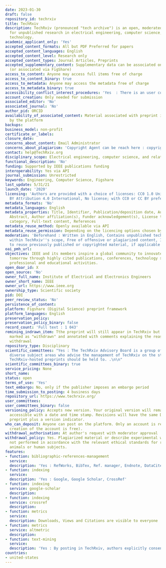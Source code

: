 ```yaml
---
date: 2023-01-30
draft: false
repository_id: techrxiv
title: TechRxiv
description: TechRxiv (pronounced "tech archive") is an open, moderated preprint server
  for unpublished research in electrical engineering, computer science, and related
  technology.
academic_applicant_only: 'Yes'
accepted_content_formats: All but PDF Preferred for papers
accepted_content_languages: English
accepted_content_level: Research only
accepted_content_types: Journal Articles, Preprints
accepted_supplementary_content: Supplementary data can be associated on the same page
  (or associated via FigShare)
access_to_content: Anyone may access full items free of charge
access_to_content_binary: true
access_to_metadata: Anyone may access the metadata free of charge
access_to_metadata_binary: true
accessibility_conflict_interest_procedures: 'Yes  : There is an user code of conduct'
account_creation: Only needed for submission
associated_editor: 'No'
associated_journal: 'No'
author_pid: ORCID
availability_of_associated_content: Material associated with preprint is hosted also
  by the platform
backups:
business_model: non-profit
certificate_or_labels:
closure_date:
concerns_about_content: Email Administrator
concerns_about_plagiarism: 'Copyright Agent can be reach here : copyrights@ieee.org'
contact: help@TechRxiv.org
disciplinary_scope: Electrical engineering, computer science, and related technology
functional_description: 'No'
funding: Supported by IEEE publications funding
interoperability: Yes via API
journal_submission: Unrestricted
keywords: Engineering, Computer Science, Figshare
last_update: 5/31/21
launch_date: '2020'
licensing: 'Authors are provided with a choice of licenses: CC0 1.0 Universal, CC
  BY Attribution 4.0 International, No license; with CC0 or CC BY preferred'
metadata_formats: 'No'
metadata_languages: English
metadata_properties: Title, Identifier, Publication/deposition date, Author name(s),
  Abstract, Author affiliation(s), Funder acknowledgement(s), License type(s), Subject
  category, Full-text content, References
metadata_reuse_method: Openly available via API
metadata_reuse_permission: Depending on the licencing options chosen by the author
moderation: 'Beforehand : Written in English, Contains unpublished technical content
  within TechRxiv''s scope, Free of offensive or plagiarized content, Includes permission
  to reuse previously published or copyrighted material, if applicable'
oai_pmh_url:
objectives: IEEE and its members inspire a global community to innovate for a better
  tomorrow through highly cited publications, conferences, technology standards, and
  professional and educational activities.
open_doar_id: X
open_source: 'No'
owner_full_name: Institute of Electrical and Electronics Engineers
owner_short_name: IEEE
owner_url: https://www.ieee.org
ownership_type: Scientific society
pid: DOI
peer_review_status: 'No'
persistence_of_content:
platform: Figshare (Digital Science) preprint framework
platform_languages: English
preservation_policy:
preservation_policy_binary: false
record_count: 'Full text : 1 043'
remining_indrawn_item: Tthe preprint will still appear in TechRxiv but it will be
  marked as "withdrawn" and annotated with comments explaining the reason for the
  withdrawal
repository_type: Disciplinary
scientific_committees: "Yes : The TechRxiv Advisory Board is a group of experts across
  diverse subject areas who advise the management of TechRxiv on the standards that
  TechRxiv-hosted preprints should be held to. .\n\n"
scientific_committees_binary: true
service_pricing: None
short_name:
status: open
terms_of_use: 'Yes'
text_embargo: No, only if the publisher imposes an embargo period
time_submission_to_posting: 4 business days
repository_url: https://www.techrxiv.org/
user_committees:
user_committees_binary: false
versioning_policy: Accepts new version. Your original version will remain publicly
  accessible with a date and time stamp. Revisions will have the same DOI as the original
  preprint plus a version indicator.
who_can_deposit: Anyone can post on the platform. Only an account is required ( The
  creation of the account is free).
withdrawal_authorisation: At author's request with moderator approval
withdrawal_policy: Yes. Plagiarized material or describe experimental work that is
  not performed in accordance with the relevant ethical standards for research using
  animals or human subjects.
features:
- function: bibliographic-references-management
  service:
  description: 'Yes : RefWorks, BibTex, Ref. manager, Endnote, DataCite, NLM, DC'
- function: indexing
  service:
  description: 'Yes : Google, Google Scholar, CrossRef'
- function: indexing
  service: google-scholar
  description:
- function: indexing
  service: crossref
  description:
- function: metrics
  service:
  description: Downloads, Views and Citations are visible to everyone
- function: metrics
  service: altmetric
  description:
- function: text-mining
  service:
  description: 'Yes : By posting in TechRxiv, authors explicitly consent to text mining'
countries:
- united-states
---
```



